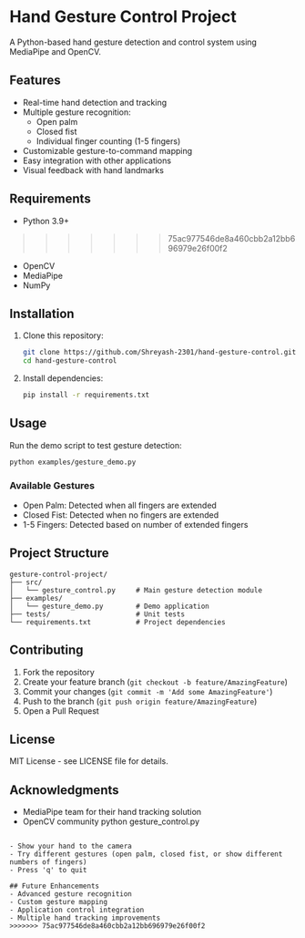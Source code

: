 # Hand Gesture Control Project

A Python-based hand gesture detection and control system using MediaPipe and OpenCV.

## Features

- Real-time hand detection and tracking
- Multiple gesture recognition:
  - Open palm
  - Closed fist
  - Individual finger counting (1-5 fingers)
- Customizable gesture-to-command mapping
- Easy integration with other applications
- Visual feedback with hand landmarks

## Requirements

- Python 3.9+
>>>>>>> 75ac977546de8a460cbb2a12bb696979e26f00f2
- OpenCV
- MediaPipe
- NumPy

## Installation

1. Clone this repository:
   ```bash
   git clone https://github.com/Shreyash-2301/hand-gesture-control.git
   cd hand-gesture-control
   ```

2. Install dependencies:
   ```bash
   pip install -r requirements.txt
   ```

## Usage

Run the demo script to test gesture detection:

```bash
python examples/gesture_demo.py
```

### Available Gestures

- Open Palm: Detected when all fingers are extended
- Closed Fist: Detected when no fingers are extended
- 1-5 Fingers: Detected based on number of extended fingers

## Project Structure

```
gesture-control-project/
├── src/
│   └── gesture_control.py     # Main gesture detection module
├── examples/
│   └── gesture_demo.py        # Demo application
├── tests/                     # Unit tests
└── requirements.txt           # Project dependencies
```

## Contributing

1. Fork the repository
2. Create your feature branch (`git checkout -b feature/AmazingFeature`)
3. Commit your changes (`git commit -m 'Add some AmazingFeature'`)
4. Push to the branch (`git push origin feature/AmazingFeature`)
5. Open a Pull Request

## License

MIT License - see LICENSE file for details.

## Acknowledgments

- MediaPipe team for their hand tracking solution
- OpenCV community
python gesture_control.py
```

- Show your hand to the camera
- Try different gestures (open palm, closed fist, or show different numbers of fingers)
- Press 'q' to quit

## Future Enhancements
- Advanced gesture recognition
- Custom gesture mapping
- Application control integration
- Multiple hand tracking improvements
>>>>>>> 75ac977546de8a460cbb2a12bb696979e26f00f2
